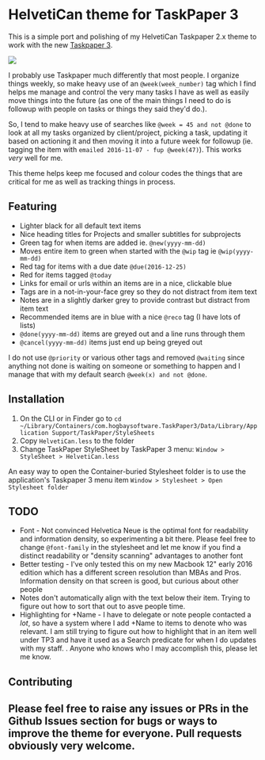 # HelvetiCan theme for TaskPaper 3

This is a simple port and polishing of my HelvetiCan Taskpaper 2.x theme to work
with the new [Taskpaper 3](http://taskpaper.com).

![](https://raw.githubusercontent.com/wakatara/HelvetiCan-Taskpaper-theme/master/HelvetiCan_taskpaper_theme_preview.png)

I probably use Taskpaper much differently that most people. I organize things
weekly, so make heavy use of an `@week(week_number)` tag which I find helps me
manage and control the very many tasks I have as well as easily move things into
the future (as one of the main things I need to do is followup with people on
tasks or things they said they'd do.).

So, I tend to make heavy use of searches like `@week = 45 and not @done` to
look at all my tasks organized by client/project, picking a task, updating it
based on actioning it and then moving it into a future week for followup
(ie. tagging the item with `emailed 2016-11-07 - fup @week(47)`). This works
*very* well for me.

This theme helps keep me focused and colour codes the things that are critical
for me as well as tracking things in process.

## Featuring

- Lighter black for all default text items
- Nice heading titles for Projects and smaller subtitles for subprojects
- Green tag for when items are added ie. `@new(yyyy-mm-dd)`
- Moves entire item to green when started with the `@wip` tag ie
  `@wip(yyyy-mm-dd)`
- Red tag for items with a due date `@due(2016-12-25)`
- Red for items tagged `@today`
- Links for email or urls within an items are in a nice, clickable blue
- Tags are in a not-in-your-face grey so they do not distract from item text
- Notes are in a slightly darker grey to provide contrast but distract from item
  text
- Recommended items are in blue with a nice `@reco` tag (I have lots of lists)
- `@done(yyyy-mm-dd)` items are greyed out and a line runs through them
- `@cancel(yyyy-mm-dd)` items just end up being greyed out

I do not use `@priority` or various other tags and removed `@waiting` since anything
not done is waiting on someone or something to happen and I manage that with
my default search `@week(x) and not @done`.

## Installation

1. On the CLI or in Finder go to `cd ~/Library/Containers/com.hogbaysoftware.TaskPaper3/Data/Library/Application Support/TaskPaper/StyleSheets`
2. Copy `HelvetiCan.less` to the folder
3. Change TaskPaper StyleSheet by TaskPaper 3 menu: `Window > StyleSheet >
   HelvetiCan.less`

An easy way to open the Container-buried Stylesheet folder is to use the
application's Taskpaper 3 menu item `Window > Stylesheet > Open Stylesheet
folder`


## TODO

- Font - Not convinced Helvetica Neue is the optimal font for
  readability and information density, so experimenting a bit there. Please feel
  free to change `@font-family` in the stylesheet and let me know if you find a
  distinct readability or "density scanning" advantages to another font
- Better testing - I've only tested this on my new Macbook 12" early 2016
  edition which has a different screen resolution than MBAs and Pros. Information
  density on that screen is good, but curious about other people
- Notes don't automatically align with the text below their item. Trying to
  figure out how to sort that out to asve people time.
- Highlighting for +Name - I have to delegate or note people contacted a *lot*,
  so have a system where I add +Name to items to denote who was relevant. I am
  still trying to figure out how to highlight that in an item well under TP3 and
  have it used as a Search predicate for when I do updates with my staff. .
  Anyone who knows who I may accomplish this, please let me know.

## Contributing

Please feel free to raise any issues or PRs in the Github Issues section for bugs or
ways to improve the theme for everyone. Pull requests obviously very welcome.
-
